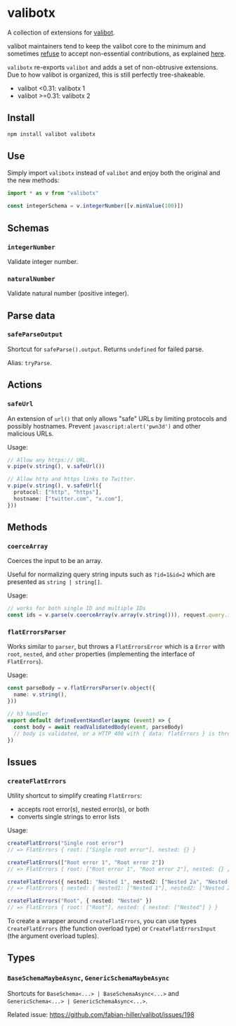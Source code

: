 # valibotx

A collection of extensions for [valibot](https://valibot.dev/).

valibot maintainers tend to keep the valibot core to the minimum and sometimes [refuse](https://github.com/fabian-hiller/valibot/issues/171#issuecomment-1726646389) to accept non-essential contributions, as explained [here](https://github.com/fabian-hiller/valibot/issues/198#issuecomment-1749261796).

`valibotx` re-exports `valibot` and adds a set of non-obtrusive extensions. Due to how valibot is organized, this is still perfectly tree-shakeable.

* valibot <0.31: valibotx 1
* valibot >=0.31: valibotx 2

## Install

```sh
npm install valibot valibotx
```

## Use

Simply import `valibotx` instead of `valibot` and enjoy both the original and the new methods:

```ts
import * as v from "valibotx"

const integerSchema = v.integerNumber([v.minValue(100)])
```

## Schemas

### `integerNumber`

Validate integer number.

### `naturalNumber`

Validate natural number (positive integer).

## Parse data

### `safeParseOutput`

Shortcut for `safeParse().output`. Returns `undefined` for failed parse.

Alias: `tryParse`.

## Actions

### `safeUrl`

An extension of `url()` that only allows "safe" URLs by limiting protocols and possibly hostnames. Prevent `javascript:alert('pwn3d')` and other malicious URLs.

Usage:

```ts
// Allow any https:// URL.
v.pipe(v.string(), v.safeUrl())

// Allow http and https links to Twitter.
v.pipe(v.string(), v.safeUrl({
  protocol: ["http", "https"],
  hostname: ["twitter.com", "x.com"],
}))
```

## Methods

### `coerceArray`

Coerces the input to be an array.

Useful for normalizing query string inputs such as `?id=1&id=2` which are presented as `string | string[]`.

Usage:

```ts
// works for both single ID and multiple IDs
const ids = v.parse(v.coerceArray(v.array(v.string())), request.query.id)
```

### `flatErrorsParser`

Works similar to `parser`, but throws a `FlatErrorsError` which is a `Error` with `root`, `nested`, and `other` properties (implementing the interface of `FlatErrors`).

Usage:

```ts
const parseBody = v.flatErrorsParser(v.object({
  name: v.string(),
}))

// h3 handler
export default defineEventHandler(async (event) => {
  const body = await readValidatedBody(event, parseBody)
  // body is validated, or a HTTP 400 with { data: flatErrors } is thrown
})
```

## Issues

### `createFlatErrors`

Utility shortcut to simplify creating `FlatErrors`:

- accepts root error(s), nested error(s), or both
- converts single strings to error lists

Usage:

```ts
createFlatErrors("Single root error")
// => FlatErrors { root: ["Single root error"], nested: {} }

createFlatErrors(["Root error 1", "Root error 2"])
// => FlatErrors { root: ["Root error 1", "Root error 2"], nested: {} }

createFlatErrors({ nested1: "Nested 1", nested2: ["Nested 2a", "Nested 2b"] })
// => FlatErrors { nested: { nested1: ["Nested 1"], nested2: ["Nested 2a", "Nested 2b"] } }

createFlatErrors("Root", { nested: "Nested" })
// => FlatErrors { root: ["Root"], nested: { nested: ["Nested"] } }
```

To create a wrapper around `createFlatErrors`, you can use types `CreateFlatErrors` (the function overload type) or `CreateFlatErrorsInput` (the argument overload tuples).

## Types

### `BaseSchemaMaybeAsync`, `GenericSchemaMaybeAsync`

Shortcuts for `BaseSchema<...> | BaseSchemaAsync<...>` and `GenericSchema<...> | GenericSchemaAsync<...>`.

Related issue: https://github.com/fabian-hiller/valibot/issues/198

